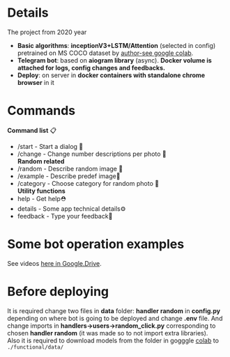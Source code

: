 # Details
The project from 2020 year
* __Basic algorithms__: __inceptionV3+LSTM/Attention__ (selected in config) pretrained on MS COCO dataset by [author-see google colab](https://drive.google.com/drive/folders/15bWFHG6TTabkFSUTgZmAOOAFEIYENTpt?usp=sharing).
* __Telegram bot__: based on __aiogram library__ (async). __Docker volume is attached for logs, config changes and feedbacks.__
* __Deploy__: on server in __docker containers with standalone chrome browser__ in it
# Commands    
__Command list__ :clipboard:
* /start - Start a dialog :rocket:
* /change - Change number descriptions per photo :pencil:    
__Random related__
* /random - Describe random image :game_die:
* /example - Describe predef image🤹
* /category - Choose category for random photo :pushpin:    
__Utility functions__
* help - Get help⛑
* details - Some app technical details⚙
* feedback - Type your feedback🤗
# Some bot operation examples
See videos [here in Google.Drive](https://drive.google.com/drive/folders/1M5g6UVQ-JAQf4TxNbmukhwilOzbcOsyZ?usp=sharing).    
# Before deploying
It is required change two files in __data__ folder: __handler random__ in __config.py__ depending on where bot is going to be deployed and change __.env__ file. And change imports in __handlers->users->random_click.py__ corresponding to chosen __handler random__ (it was made so to not import extra libraries).   
Also it is required to download models from the folder in gogggle [colab](https://drive.google.com/drive/folders/1N44O-Rt6Gio8R-pdF-y5dCOQTKqVlH5n) to `./functional/data/`

